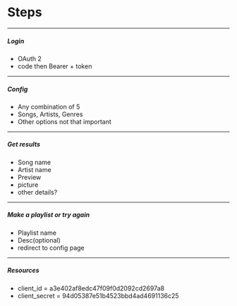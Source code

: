 # Steps
---
##### Login
+ OAuth 2
+ code then Bearer + token
---
##### Config
+ Any combination of 5
+ Songs, Artists, Genres
+ Other options not that important
---
##### Get results
+ Song name
+ Artist name
+ Preview
+ picture
+ other details?
---
##### Make a playlist or try again
+ Playlist name
+ Desc(optional)
+ redirect to config page
---
##### Resources
+ client_id = a3e402af8edc47f09f0d2092cd2697a8
+ client_secret = 94d05387e51b4523bbd4ad4691136c25
